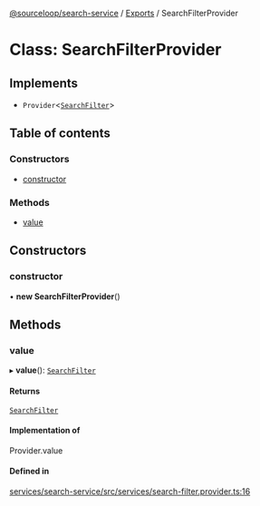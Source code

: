[@sourceloop/search-service](../README.md) / [Exports](../modules.md) / SearchFilterProvider

# Class: SearchFilterProvider

## Implements

- `Provider`<[`SearchFilter`](../modules.md#searchfilter)\>

## Table of contents

### Constructors

- [constructor](SearchFilterProvider.md#constructor)

### Methods

- [value](SearchFilterProvider.md#value)

## Constructors

### constructor

• **new SearchFilterProvider**()

## Methods

### value

▸ **value**(): [`SearchFilter`](../modules.md#searchfilter)

#### Returns

[`SearchFilter`](../modules.md#searchfilter)

#### Implementation of

Provider.value

#### Defined in

[services/search-service/src/services/search-filter.provider.ts:16](https://github.com/sourcefuse/loopback4-microservice-catalog/blob/bc2553587/services/search-service/src/services/search-filter.provider.ts#L16)
